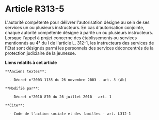 # Article R313-5

L'autorité compétente pour délivrer l'autorisation désigne au sein de ses services un ou plusieurs instructeurs. En cas
d'autorisation conjointe, chaque autorité compétente désigne à parité un ou plusieurs instructeurs. Lorsque l'appel à projet
concerne des établissements ou services mentionnés au 4° du I de l'article L. 312-1, les instructeurs des services de l'Etat
sont désignés parmi les personnels des services déconcentrés de la protection judiciaire de la jeunesse.

**Liens relatifs à cet article**

	**Anciens textes**:

	  - Décret n°2003-1135 du 26 novembre 2003 - art. 3 (Ab)

	**Modifié par**:

	  - Décret n°2010-870 du 26 juillet 2010 - art. 1

	**Cite**:

	  - Code de l'action sociale et des familles - art. L312-1
